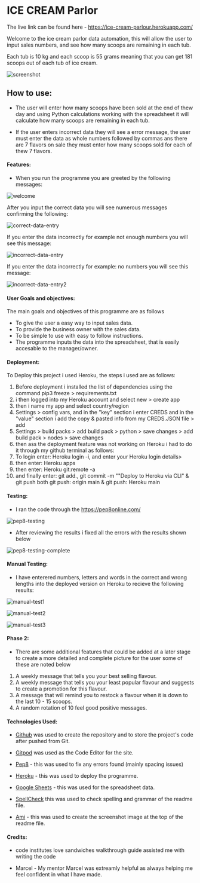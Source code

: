 # ICE CREAM Parlor

The live link can be found here - https://ice-cream-parlour.herokuapp.com/

Welcome to the ice cream parlor data automation, this will allow the user to input sales numbers, and see how many scoops are remaining in each tub.

Each tub is 10 kg and each scoop is 55 grams meaning that you can get 181 scoops out of each tub of ice cream.

![screenshot](assets/images/screenshts.png)



## How to use:

- The user will enter how many scoops have been sold at the end of thew day and using Python calculations working with the spreadsheet it will calculate how many scoops are remaining in each tub.

- If the user enters incorrect data they will see a error message, the user must enter the data as whole numbers followed by commas ans there are 7 flavors on sale they must enter how many scoops sold for each of thew 7 flavors.

#### Features:


- When you run the programme you are greeted by the following messages:

![welcome](assets/images/welcome.png)

After you input the correct data you will see numerous messages confirming the following:

![correct-data-entry](assets/images/correct-data-entry.png)

If you enter the data incorrectly for example not enough numbers you will see this message:

![incorrect-data-entry](assets/images/incorrect-data-entry.png)

If you enter the data incorrectly for example: no numbers you will see this message:

![incorrect-data-entry2](assets/images/incorrect-data-entry2.png)

#### User Goals and objectives:


The main goals and objectives of this programme are as follows

- To give the user a easy way to input sales data.
- To provide the business owner with the sales data.
- To be simple to use with easy to follow instructions.
- The programme inputs the data into the spreadsheet, that is easily accesable to the manager/owner.



#### Deployment:


To Deploy this project i used Heroku, the steps i used are as follows:

1.  Before deployment i installed the list of dependencies using the command pip3 freeze > requirements.txt
2. i then logged into my Heroku account and select new > create app 
3. then i name my app and select country/region
4. Settings > config vars, and in the "key" section i enter CREDS and in the "value" section i add the copy & pasted info from my CREDS.JSON file > add
5. Settings > build packs > add build pack > python > save changes > add build pack > nodes > save changes 
6. then ass the deployment feature was not working on Heroku i had to do it through my github terminal as follows:
7. To login enter: Heroku login -i, and enter your Heroku login details>
8. then enter: Heroku apps
9. then enter: Heroku git:remote -a 
10. and finally enter: git add., git commit -m ""Deploy to Heroku via CLI" & git push both git push: origin main & git push: Heroku main 

#### Testing:


- I ran the code through the https://pep8online.com/

![pep8-testing](assets/images/pep8-testing.png)

- After reviewing the results i fixed all the errors with the results shown below

![pep8-testing-complete](assets/images/pep8-testing-complete.png)

#### Manual Testing:


- I have enterered numbers, letters and words in the correct and wrong lengths into the deployed version on Heroku  to recieve the following results:

![manual-test1](assets/images/manual-test1.png)

![manual-test2](assets/images/manual-test2.png)

![manual-test3](assets/images/manual-test3.png)





#### Phase 2:


- There are some additional features that could be added at a later stage to create a more detailed and complete picture for the user some of these are noted below

1. A weekly message that tells you your best selling flavour.
2. A weekly message that tells you your least popular flavour and suggests to create a promotion for this flavour.
3. A message that will remind you to restock a flavour when it is down to the last 10 - 15 scoops.
4. A random rotation of 10 feel good positive messages.


#### Technologies Used: 


-  [Github](https://github.com/) was used to create the repository and to store the project's code after pushed from Git.

- [Gitpod](https://www.gitpod.io/) was used as the Code Editor for the site.

- [Pep8](https://pep8online.com/) - this was used to fix any errors found (mainly spacing issues)

- [Heroku](https://heroku.com/) - this was used to deploy the programme.

- [Google Sheets](https://docs.google.com/) - this was used for the spreadsheet data.

- [SpellCheck](https://online-spellcheck.com/) this was used to check spelling and grammar of the readme file.

- [Ami](https://ui.dev/amiresponsive) - this was used to create the screenshot image at the top of the readme file.







#### Credits:

- code institutes love sandwiches walkthrough guide assisted me with writing the code

- Marcel - My mentor Marcel was extreamly helpful as always helping me feel confident in what I have made.

